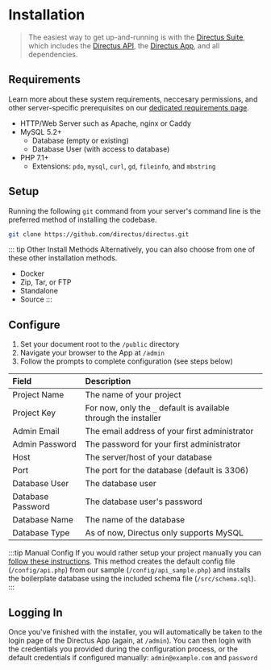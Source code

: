 # Installation

> The easiest way to get up-and-running is with the [Directus Suite](https://github.com/directus/directus), which includes the [Directus API](https://github.com/directus/api), the [Directus App](https://github.com/directus/app), and all dependencies.

## Requirements

Learn more about these system requirements, neccesary permissions, and other server-specific prerequisites on our [dedicated requirements page](/api/admin/requirements.md).

* HTTP/Web Server such as Apache, nginx or Caddy
* MySQL 5.2+
    * Database (empty or existing)
    * Database User (with access to database)
* PHP 7.1+
    * Extensions:  `pdo`, `mysql`, `curl`, `gd`, `fileinfo`, and `mbstring`

## Setup

Running the following `git` command from your server's command line is the preferred method of installing the codebase.

```bash
git clone https://github.com/directus/directus.git
```

::: tip Other Install Methods
Alternatively, you can also choose from one of these other installation methods.
* Docker
* Zip, Tar, or FTP
* Standalone
* Source
:::

## Configure

1. Set your document root to the `/public` directory
2. Navigate your browser to the App at `/admin`
3. Follow the prompts to complete configuration (see steps below)

Field          | Description
:------------- | :-----------
Project Name   | The name of your project
Project Key    | For now, only the `_` default is available through the installer
Admin Email    | The email address of your first administrator
Admin Password | The password for your first administrator
Host           | The server/host of your database
Port           | The port for the database (default is 3306)
Database User  | The database user
Database Password | The database user's password
Database Name  | The name of the database
Database Type  | As of now, Directus only supports MySQL

:::tip Manual Config
If you would rather setup your project manually you can [follow these instructions](./api/admin/configure.md). This method creates the default config file (`/config/api.php`) from our sample (`/config/api_sample.php`) and installs the boilerplate database using the included schema file (`/src/schema.sql`).
:::

## Logging In

Once you've finished with the installer, you will automatically be taken to the login page of the Directus App (again, at `/admin`). You can then login with the credentials you provided during the configuration process, or the default credentials if configured manually: `admin@example.com` and `password`
